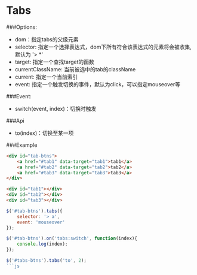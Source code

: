 Tabs
=================================

###Options:

* dom：指定tabs的父级元素
* selector: 指定一个选择表达式，dom下所有符合该表达式的元素将会被收集,默认为 '> *'
* target: 指定一个查找target的函数
* currentClassName: 当前被选中的tab的className
* current: 指定一个当前索引
* event: 指定一个触发切换的事件，默认为click，可以指定mouseover等

###Event:

* switch(event, index)：切换时触发

###Api

* to(index)：切换至某一项


###Example

```html
<div id="tab-btns">
    <a href="#tab1" data-target="tab1">tab1</a>
    <a href="#tab2" data-target="tab2">tab2</a>
    <a href="#tab3" data-target="tab3">tab3</a>
</div>

<div id="tab1"></div>
<div id="tab2"></div>
<div id="tab3"></div>
```

```js
$('#tab-btns').tabs({
    selector: '> a',
    event: 'mouseover'
});

$('#tab-btns').on('tabs:switch', function(index){
    console.log(index);
});

$('#tabs-btns').tabs('to', 2);
```js